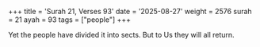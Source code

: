 +++
title = 'Surah 21, Verses 93'
date = '2025-08-27'
weight = 2576
surah = 21
ayah = 93
tags = ["people"]
+++

Yet the people have divided it into sects. But to Us they will all return.
